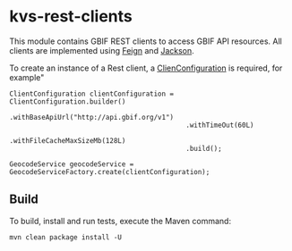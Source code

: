 # kvs-rest-clients
This module contains GBIF REST clients to access GBIF API resources.
All clients are implemented using [Feign](https://docs.spring.io/spring-cloud-openfeign/docs/current/reference/html/) and [Jackson](https://github.com/FasterXML/jackson-dataformat-xml).

To create an instance of a Rest client, a [ClienConfiguration](src/main/java/org/gbif/rest/client/configuration/ClientConfiguration.java) is required, for example"

```
ClientConfiguration clientConfiguration = ClientConfiguration.builder()
                                            .withBaseApiUrl("http://api.gbif.org/v1")
                                            .withTimeOut(60L)
                                            .withFileCacheMaxSizeMb(128L)
                                            .build();

GeocodeService geocodeService = GeocodeServiceFactory.create(clientConfiguration);
```

## Build

To build, install and run tests, execute the Maven command:

`mvn clean package install -U`